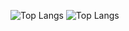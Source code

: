 ![Top Langs](https://github-readme-stats.vercel.app/api/top-langs/?username=Georgios-Mpalanos&layout=compact)
![Top Langs](https://github-readme-stats.vercel.app/api/top-langs/?username=anuraghazra&size_weight=0.5&count_weight=0.5)
